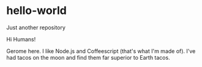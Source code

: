 # hello-world
Just another repository

Hi Humans!

Gerome here. I like Node.js and Coffeescript (that's what I'm made of).
I've had tacos on the moon and find them far superior to Earth tacos.
